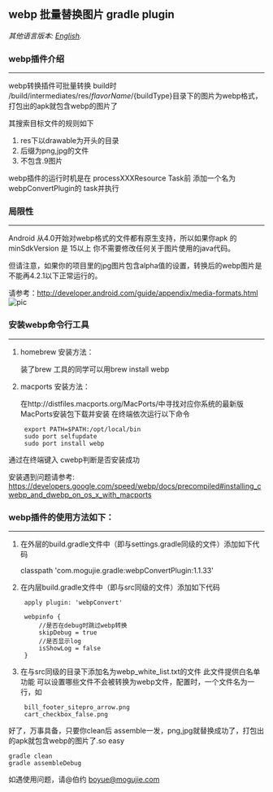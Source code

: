 ## webp 批量替换图片 gradle plugin
*其他语言版本: [English](README.md).*


### webp插件介绍
***
webp转换插件可批量转换 build时 /build/intermediates/res/${flavorName}/${buildType}目录下的图片为webp格式，
打包出的apk就包含webp的图片了

其搜索目标文件的规则如下

1. res下以drawable为开头的目录
2. 后缀为png,jpg的文件
3. 不包含.9图片


webp插件的运行时机是在 processXXXResource Task前 添加一个名为webpConvertPlugin的 task并执行
### 局限性
***
Android 从4.0开始对webp格式的文件都有原生支持，所以如果你apk 的minSdkVersion 是 15以上 你不需要修改任何关于图片使用的java代码。

但请注意，如果你的项目里的jpg图片包含alpha值的设置，转换后的webp图片是不能再4.2.1以下正常运行的。

请参考：<http://developer.android.com/guide/appendix/media-formats.html>
![pic](http://7xod3k.com1.z0.glb.clouddn.com/drjlnosgrtrevhtpuyuvlvcmzeenclxf)

### 安装webp命令行工具
***


1. homebrew 安装方法：

    装了brew 工具的同学可以用brew install webp

2. macports 安装方法：

    在http://distfiles.macports.org/MacPorts/中寻找对应你系统的最新版MacPorts安装包下载并安装
    在终端依次运行以下命令

		export PATH=$PATH:/opt/local/bin
		sudo port selfupdate
		sudo port install webp

通过在终端键入 cwebp判断是否安装成功




安装遇到问题请参考:
<https://developers.google.com/speed/webp/docs/precompiled#installing_cwebp_and_dwebp_on_os_x_with_macports>

	


### webp插件的使用方法如下：
***
1. 在外层的build.gradle文件中（即与settings.gradle同级的文件）添加如下代码

	  classpath 'com.mogujie.gradle:webpConvertPlugin:1.1.33'
2. 在内层build.gradle文件中（即与src同级的文件）添加如下代码

		apply plugin: 'webpConvert'

		webpinfo {
			//是否在debug时跳过webp转换
    		skipDebug = true
    		//是否显示log
    		isShowLog = false
		}

3. 在与src同级的目录下添加名为webp_white_list.txt的文件 此文件提供白名单功能 可以设置哪些文件不会被转换为webp文件，配置时，一个文件名为一行，如

		bill_footer_sitepro_arrow.png
		cart_checkbox_false.png


好了，万事具备，只要你clean后  assemble一发，png,jpg就替换成功了，打包出的apk就包含webp的图片了.so easy

    gradle clean
    gradle assembleDebug

如遇使用问题，请@伯约  boyue@mogujie.com



